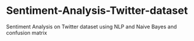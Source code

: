# Sentiment-Analysis-Twitter-dataset
Sentiment Analysis on Twitter dataset using NLP and Naive Bayes and confusion matrix
